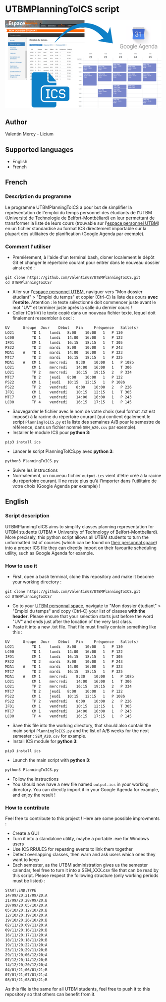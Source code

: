 # UTBMPlanningToICS script #
![banner](img/pres.png)

## Author ##
Valentin Mercy - Licium

## Supported languages ##
* English
* French

## French ##
### Description du programme ###
Le programme UTBMPlanningToICS a pour but de simplifier la représentation de l'emploi du temps personnel des étudiants de l'UTBM (Université de Technologie de Belfort-Montbéliard) en leur permettant de transformer la liste de leurs cours (trouvable sur l'[espace personnel UTBM](https://monespace.utbm.fr/)) en un fichier standardisé au format ICS directement importable sur la plupart des utilitaires de planification (Google Agenda par exemple).

### Comment l'utiliser ###
* Premièrement, à l'aide d'un terminal bash, cloner localement le dépôt Git et changer le répertoire courant pour entrer dans le nouveau dossier ainsi créé :
```
git clone https://github.com/Valentin68/UTBMPlanningToICS.git
cd UTBMPlanningToICS/
```
* Aller sur l'[espace personnel UTBM](https://monespace.utbm.fr/), naviguer vers "Mon dossier étudiant" > "Emploi du temps" et copier (Ctrl-C) la liste des cours **avec l'entête**. Attention : le texte sélectionné doit commencer juste avant le mot "UV" et terminer juste après la salle du dernier cours !
* Coller (Ctrl-V) le texte copié dans un nouveau fichier texte, lequel doit finalement ressembler à ceci :
```
UV 		Groupe 	Jour 	Début 	Fin 	Fréquence 	Salle(s)
LO21 		TD 1 	lundi 	8:00 	10:00 	1 	P 130
LC00 		TD 1 	lundi 	14:00 	16:00 	1 	P 122
IFD1 		CM 1 	lundi 	16:15 	18:15 	1 	T 305
PS22 		TD 2 	mardi 	8:00 	10:00 	1 	P 243
MDA1 	A 	TD 1 	mardi 	14:00 	16:00 	1 	P 323
MTC7 		TD 2 	mardi 	16:15 	18:15 	1 	P 325
MDA1 	A 	CM 1 	mercredi 	8:30 	10:00 	1 	P 108b
LO21 		CM 1 	mercredi 	14:00 	16:00 	1 	T 306
LO21 		TP 2 	mercredi 	16:15 	19:15 	2 	P 334
MTC7 		TD 2 	jeudi 	8:00 	10:00 	1 	P 122
PS22 		CM 1 	jeudi 	10:15 	12:15 	1 	P 108b
PS22 		TP 2 	vendredi 	8:00 	10:00 	2 	P 226
IFD1 		CM 1 	vendredi 	10:15 	12:15 	1 	T 305
MTC7 		CM 1 	vendredi 	14:00 	16:00 	1 	P 243
LC00 		TP 4 	vendredi 	16:15 	17:15 	1 	P 145
```
* Sauvegarder le fichier avec le nom de votre choix (seul format .txt est imposé) à la racine du répertoire courant (qui contient également le script ```PlanningToICS.py``` et la liste des semaines A/B pour le semestre de référence, dans un fichier nommé ```SEM_A20.csv``` par exemple).
* Installer le module ICS pour **python 3**:
```
pip3 install ics

```
* Lancer le script PlanningToICS.py avec **python 3**:
```
python3 PlanningToICS.py
```
* Suivre les instructions
* Normalement, un nouveau fichier ```output.ics``` vient d'être créé à la racine du répertoire courant. Il ne reste plus qu'à l'importer dans l'utilitaire de votre choix (Google Agenda par exemple) !

## English ##
### Script description ###
UTBMPlanningToICS aims to simplify classes planning representation for UTBM students (UTBM = University of Technology of Belfort-Montbeliard). More precisely, this python script allows all UTBM students to turn the unformatted list of courses (which can be found on [their personnal space](https://monespace.utbm.fr/)) into a proper ICS file they can directly import on their favourite scheduling utility, such as Google Agenda for example.

### How to use it ###
* First, open a bash terminal, clone this repository and make it become your working directory :
```
git clone https://github.com/Valentin68/UTBMPlanningToICS.git
cd UTBMPlanningToICS/
```
* Go to your [UTBM personnal space](https://monespace.utbm.fr/), navigate to "Mon dossier étudiant" > "Emploi du temps" and copy (Ctrl-C) your list of classes **with the header**. Please ensure that your selection starts just before the word "UV" and ends just after the location of the very last class.
* Paste it into a new .txt file. That file must finally contain something like this :
```
UV 		Groupe 	Jour 	Début 	Fin 	Fréquence 	Salle(s)
LO21 		TD 1 	lundi 	8:00 	10:00 	1 	P 130
LC00 		TD 1 	lundi 	14:00 	16:00 	1 	P 122
IFD1 		CM 1 	lundi 	16:15 	18:15 	1 	T 305
PS22 		TD 2 	mardi 	8:00 	10:00 	1 	P 243
MDA1 	A 	TD 1 	mardi 	14:00 	16:00 	1 	P 323
MTC7 		TD 2 	mardi 	16:15 	18:15 	1 	P 325
MDA1 	A 	CM 1 	mercredi 	8:30 	10:00 	1 	P 108b
LO21 		CM 1 	mercredi 	14:00 	16:00 	1 	T 306
LO21 		TP 2 	mercredi 	16:15 	19:15 	2 	P 334
MTC7 		TD 2 	jeudi 	8:00 	10:00 	1 	P 122
PS22 		CM 1 	jeudi 	10:15 	12:15 	1 	P 108b
PS22 		TP 2 	vendredi 	8:00 	10:00 	2 	P 226
IFD1 		CM 1 	vendredi 	10:15 	12:15 	1 	T 305
MTC7 		CM 1 	vendredi 	14:00 	16:00 	1 	P 243
LC00 		TP 4 	vendredi 	16:15 	17:15 	1 	P 145
```
* Save this file into the working directory, that should also contain the main script ```PlanningToICS.py``` and the list of A/B weeks for the next semester : ```SEM_A20.csv``` for example.
* Install ICS module for **python 3**:
```
pip3 install ics

```
* Launch the main script with **python 3**:
```
python3 PlanningToICS.py
```
* Follow the instructions
* You should now have a new file named ```output.ics``` in your working directory. You can directly import it in your Google Agenda for example, and enjoy the result !

### How to contribute ###
Feel free to contribute to this project ! Here are some possible improvments :
* Create a GUI
* Turn it into a standalone utility, maybe a portable .exe for Windows users
* Use ICS RRULES for repeating events to link them together
* Detect overlapping classes, then warn and ask users which ones they want to keep
* Each semester, as the UTBM administration gives us the semester calendar, feel free to turn it into a SEM_XXX.csv file that can be read by this script. Please respect the following structure (only working periods must be listed) :
```
START;END;TYPE
14/09/20;21/09/20;A
21/09/20;28/09/20;B
28/09/20;05/10/20;A
05/10/20;12/10/20;B
12/10/20;19/10/20;A
19/10/20;26/10/20;B
02/11/20;09/11/20;A
09/11/20;16/11/20;B
16/11/20;17/11/20;A
18/11/20;18/11/20;B
19/11/20;22/11/20;A
23/11/20;29/11/20;B
29/11/20;06/12/20;A
07/12/20;14/12/20;B
14/12/20;20/12/20;A
04/01/21;06/01/21;B
07/01/21;07/01/21;A
08/01/21;08/01/21;B
```
As this file is the same for all UTBM students, feel free to push it to this repository so that others can benefit from it.